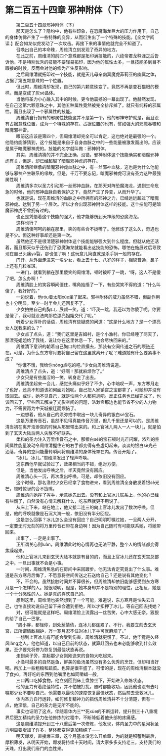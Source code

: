 <h1>第二百五十四章 邪神附体（下）</h1>
<div id="content">&nbsp&nbsp&nbsp&nbsp&nbsp&nbsp&nbsp&nbsp
 第二百五十四章邪神附体（下）
 <br/>&nbsp&nbsp&nbsp&nbsp&nbsp&nbsp&nbsp&nbsp
 那天是怎么了？隐约中，他有些印象，在恐魔海龙巨大的压力作用下，自己的身体仿佛产生了一些特殊的变异，从而衍生出了一个特殊的技能。【全文字阅读.】配合如龙似虎发动了一次攻击。再接下来的事情他就完全不知道了。
 <br/>&nbsp&nbsp&nbsp&nbsp&nbsp&nbsp&nbsp&nbsp
 召唤出自己的本命珠，周维清立刻发现了奇异的地方。
 <br/>&nbsp&nbsp&nbsp&nbsp&nbsp&nbsp&nbsp&nbsp
 在此之前，周维清的前四个意珠都是拓印满技能的，六绝帝君龙释涯之后告诉他，不是特别优秀的技能不要轻易拓印，因为他的属性太多，一旦技能多到目不暇接的时候，反而会对他的修为产生反影响。
 <br/>&nbsp&nbsp&nbsp&nbsp&nbsp&nbsp&nbsp&nbsp
 之后周维清就拓印过一个技能，就是天儿母亲幽冥魔虎菲莉亚的幽冥之体，占据了第五颗意珠的一个位置。
 <br/>&nbsp&nbsp&nbsp&nbsp&nbsp&nbsp&nbsp&nbsp
 但此时，周维清却发现，自己的第六颗意珠变了。竟然不再是变石猫眼的模样。而是变成了灰sè晶体。
 <br/>&nbsp&nbsp&nbsp&nbsp&nbsp&nbsp&nbsp&nbsp
 当他将圣力小心融入其中的时候，更令他震撼的一幕出现了。他赫然发现，在自己这第六颗意珠之中，其他五种属性竟然被完全排斥掉了。就只有纯粹的邪属性。而且出现了一个邪属性的技能。
 <br/>&nbsp&nbsp&nbsp&nbsp&nbsp&nbsp&nbsp&nbsp
 周维清自行拥有的邪属性技能这并不是第一个，他的邪神守护就是，而且没有占据意珠位置，成为一个特殊的存在。占据位置的也有，譬如强大的邪魔吞噬和暗魔邪神雷。
 <br/>&nbsp&nbsp&nbsp&nbsp&nbsp&nbsp&nbsp&nbsp
 眼前这应该是第四个，但周维清却完全可以肯定，这也绝对是最强的一个。他隐约能够猜到，这个技能是来自于自身血脉之中的一些能量被激发而出的。应该是属于暗魔邪神虎的。技能的名字就叫做：邪神附体。
 <br/>&nbsp&nbsp&nbsp&nbsp&nbsp&nbsp&nbsp&nbsp
 其实，周维清猜的并不完全正确，没错，邪神附体这个技能确实和暗魔邪神虎有关，但是，却已经超越了暗魔邪神虎的存在。
 <br/>&nbsp&nbsp&nbsp&nbsp&nbsp&nbsp&nbsp&nbsp
 周维清所继承的暗魔邪神虎血脉之中，有一丝邪神血脉，这也是为什么他能够与邪神产生联系的缘故。但是，千万不要忘记，暗魔邪神虎可没有圣力这种最强属性啊！
 <br/>&nbsp&nbsp&nbsp&nbsp&nbsp&nbsp&nbsp&nbsp
 周维清多次以圣力引动那一丝邪神血脉，在那天对阵恐魔海龙，遇到生命危急的时候，他的邪神血脉自我保护之下，竟然产生了异变，从而升华了。
 <br/>&nbsp&nbsp&nbsp&nbsp&nbsp&nbsp&nbsp&nbsp
 也就是说，现在周维清的血脉之中所拥有的邪神之力，已经远远超过了暗魔邪神虎。达到了另一个层次。所以才会出现邪神附体这样的技能。这个技能可是暗魔邪神虎不曾拥有过的。
 <br/>&nbsp&nbsp&nbsp&nbsp&nbsp&nbsp&nbsp&nbsp
 也正是凭借着这个技能的强大，他才能够伤到天神级的恐魔海龙。
 <br/>&nbsp&nbsp&nbsp&nbsp&nbsp&nbsp&nbsp&nbsp
 这样也行？
 <br/>&nbsp&nbsp&nbsp&nbsp&nbsp&nbsp&nbsp&nbsp
 周维清傻呵呵的躺在那里，笑的有些合不拢嘴了。他修炼了这么久，奇遇也是不少。但这种好事却还是第一次。
 <br/>&nbsp&nbsp&nbsp&nbsp&nbsp&nbsp&nbsp&nbsp
 虽然他还不是很清楚邪神附体这个技能能够强大到什么程度。但就从他还活着，而且那天似乎还伤到了恐魔海龙就能看出这技能的恐怖。哪怕在施展过后导致现在自己头痛yù裂，那也值了啊！这玩意儿简直就是杀手锏一般的存在。
 <br/>&nbsp&nbsp&nbsp&nbsp&nbsp&nbsp&nbsp&nbsp
 门开，从外面走进来一名少女，看上去十七、八岁的样子，相貌普通，鼻子上还有几粒雀斑。
 <br/>&nbsp&nbsp&nbsp&nbsp&nbsp&nbsp&nbsp&nbsp
 一进门，就看到躺在那里傻笑的周维清，顿时被吓了一跳，“呀，这人不是傻了吧。怎么办啊！”
 <br/>&nbsp&nbsp&nbsp&nbsp&nbsp&nbsp&nbsp&nbsp
 周维清脸上的笑容瞬间僵住，嘴角抽搐了一下，有些哭笑不得的道：“什么叫傻了，我好好的。”
 <br/>&nbsp&nbsp&nbsp&nbsp&nbsp&nbsp&nbsp&nbsp
 一边说着，他róu着太阳xùe坐了起来。邪神附体的威力虽然不错，但副作用也十分明显，至少一时半会儿还回复不了。
 <br/>&nbsp&nbsp&nbsp&nbsp&nbsp&nbsp&nbsp&nbsp
 少女拍拍自己的胸口，展颜一笑，道：“吓我一跳，我还以为你傻了呢。你要是傻了，我可就没法向那位漂亮姐姐交代了呢。”
 <br/>&nbsp&nbsp&nbsp&nbsp&nbsp&nbsp&nbsp&nbsp
 听着少女淳朴的话语，周维清有些疑惑的问道：“这是什么地方？是一个漂亮女人送我来的么？”
 <br/>&nbsp&nbsp&nbsp&nbsp&nbsp&nbsp&nbsp&nbsp
 少女点了点头，道：“我们这里是吉姆村，是个小渔村。你已经睡了两天了，那漂亮姐姐给了我钱，说让你在这里休息一下，她会尽快回来的。”
 <br/>&nbsp&nbsp&nbsp&nbsp&nbsp&nbsp&nbsp&nbsp
 周维清下意识的朝着自己胸口的位置摸去，那装有空间传送之石的项链还在。可是，为什么东方寒月要将自己留在这里就离开了呢？难道她有什么要紧事不成？
 <br/>&nbsp&nbsp&nbsp&nbsp&nbsp&nbsp&nbsp&nbsp
 “你饿不饿，我给你nòng点吃的吧。”少女向周维清说道。
 <br/>&nbsp&nbsp&nbsp&nbsp&nbsp&nbsp&nbsp&nbsp
 周维清点了点头，道：“好啊！那就麻烦你了。”
 <br/>&nbsp&nbsp&nbsp&nbsp&nbsp&nbsp&nbsp&nbsp
 少女只是有些羞涩的一笑，转身走了出去。
 <br/>&nbsp&nbsp&nbsp&nbsp&nbsp&nbsp&nbsp&nbsp
 周维清坐起来一会儿，感觉头痛似乎好了不少，心中暗叹一声，东方寒月走了也好，还真不知道该如何面对她呢。自己把人家镇宫之宝都拿了，可她却并没有取回去。或许，她不见自己，就是怕两个人都尴尬吧。反正任务也已经完成了，也该回去了，早些回去解决了光影空间的问题，浩渺宫那边也能节省不少的人力物力，不需要再为中天城搬迁而烦恼了。
 <br/>&nbsp&nbsp&nbsp&nbsp&nbsp&nbsp&nbsp&nbsp
 一边想着，他从自己的须弥戒中取出一块儿奇异的银白sè宝石。
 <br/>&nbsp&nbsp&nbsp&nbsp&nbsp&nbsp&nbsp&nbsp
 这是万里传音石，虽然不见得真能传音万里，但几千里还是可以的。是周维清当初在离开浩渺宫的时候从那里带出来的。和上官冰儿两人一人一块儿，就是怕到了玄天大陆后两人失散不好联系。
 <br/>&nbsp&nbsp&nbsp&nbsp&nbsp&nbsp&nbsp&nbsp
 柔和的圣力注入万里传音石之中，那银白sè的宝石顿时光芒闪耀，浓烈的空间属性能量波动令周维清握住它的右手都变得有些虚幻起来。淡淡的银白sè光芒洒落，奇异的空间能量转瞬间将周维清的身体笼罩在内。传音开始了。
 <br/>&nbsp&nbsp&nbsp&nbsp&nbsp&nbsp&nbsp&nbsp
 “冰儿、冰儿。”周维清发出了轻声呼唤。
 <br/>&nbsp&nbsp&nbsp&nbsp&nbsp&nbsp&nbsp&nbsp
 这东西他早就试验过了，效果相当的不错，绝对方便。
 <br/>&nbsp&nbsp&nbsp&nbsp&nbsp&nbsp&nbsp&nbsp
 但是，当他发出呼唤之后，半天竟然没有回应。
 <br/>&nbsp&nbsp&nbsp&nbsp&nbsp&nbsp&nbsp&nbsp
 周维清心头一沉，再次发出呼唤。可是，却依旧没有回应。
 <br/>&nbsp&nbsp&nbsp&nbsp&nbsp&nbsp&nbsp&nbsp
 这个时候，那名渔村少女已经拿了食物进来，看到周维清全身散发着银sè光芒，顿时惊讶的合不拢嘴。
 <br/>&nbsp&nbsp&nbsp&nbsp&nbsp&nbsp&nbsp&nbsp
 周维清向她挥了挥手，示意她先出去。没有和上官冰儿联系上，他的心已经有些慌了，自然没有心情去解释什么，吃东西就更不用说了。
 <br/>&nbsp&nbsp&nbsp&nbsp&nbsp&nbsp&nbsp&nbsp
 从床上下来，站在地上，他又接二连三的向上官冰儿发出了数次呼唤。但是，他的呼唤就像是石沉大海一般，依旧没有半分回应。
 <br/>&nbsp&nbsp&nbsp&nbsp&nbsp&nbsp&nbsp&nbsp
 这是怎么回事？冰儿怎么会没有回应？自己明明叮嘱过她，一旦两人分开，一定要无时无刻的将万里传音石带在身边啊！因为自己随时有可能联系她，将她带回来。
 <br/>&nbsp&nbsp&nbsp&nbsp&nbsp&nbsp&nbsp&nbsp
 出事了，一定是出事了。
 <br/>&nbsp&nbsp&nbsp&nbsp&nbsp&nbsp&nbsp&nbsp
 正所谓关心则luàn，周维清此时的心情再也无法平静，整个人的情绪都变得焦躁起来。
 <br/>&nbsp&nbsp&nbsp&nbsp&nbsp&nbsp&nbsp&nbsp
 他和上官冰儿来到玄天大陆本就是有目的的，而且上官冰儿还在玄天宫总部之中。一旦出事就不会是小事。
 <br/>&nbsp&nbsp&nbsp&nbsp&nbsp&nbsp&nbsp&nbsp
 一时间，周维清焦急的在房间中来回踱步。他无法肯定究竟出了什么事。难道是东方寒月后悔了，不愿意将空间传送之石送给自己？还是说有其他变化？
 <br/>&nbsp&nbsp&nbsp&nbsp&nbsp&nbsp&nbsp&nbsp
 不，不会的。虽然接触时间并不算很长，但周维清却依旧能够感受到东方寒月是一个怎样的人。她很聪明，但是，她本身却并不是特别的理性，正相反，她是一个十分感性的人。她是真的喜欢自己的。
 <br/>&nbsp&nbsp&nbsp&nbsp&nbsp&nbsp&nbsp&nbsp
 想到这里，周维清也突然想到了一个可能，难道说，东方寒月是怕失去自己，也怕直接劝说自己留下来会遭到拒绝，所以才扣押了冰儿，等自己回去找她？
 <br/>&nbsp&nbsp&nbsp&nbsp&nbsp&nbsp&nbsp&nbsp
 对，很可能就是这样吧。周维清脸上流露出一丝苦笑，心中大感无奈。狠狠的给了自己一巴掌。
 <br/>&nbsp&nbsp&nbsp&nbsp&nbsp&nbsp&nbsp&nbsp
 “周小胖，都怪你，到处惹情债，连冰儿都连累了。不行，我要立刻去玄天宫，正所谓情敌相妒，万一寒月忍不住对冰儿下手可就麻烦了。”
 <br/>&nbsp&nbsp&nbsp&nbsp&nbsp&nbsp&nbsp&nbsp
 一想到上官冰儿有可能会受到伤害，周维清就更慌了。不过，他毕竟是久经风làng之人。他也知道，以自己目前的状态，就算赶回去也未必能够收到什么效果。至少要先将修为恢复到最佳状态再说。
 <br/>&nbsp&nbsp&nbsp&nbsp&nbsp&nbsp&nbsp&nbsp
 走到桌子旁，拿起那少女刚刚送来的食物大吃起来。
 <br/>&nbsp&nbsp&nbsp&nbsp&nbsp&nbsp&nbsp&nbsp
 小渔村最多的自然是鱼，鲜美的鱼汤虽然没有多么优秀的烹饪，但却相当好喝。再加上一些粗粮和蔬菜。也算是很丰盛了。可惜的是，现在的周维清根本就没了食yù，再好吃的东西到他嘴里也如同嚼蜡一般。
 <br/>&nbsp&nbsp&nbsp&nbsp&nbsp&nbsp&nbsp&nbsp
 三口两口吃掉食物，他立刻回到床上盘膝坐下，开始进入修炼状态。
 <br/>&nbsp&nbsp&nbsp&nbsp&nbsp&nbsp&nbsp&nbsp
 他的圣力有着绝佳特性，并不怕被打扰，随时都能收功，因此他也没有去叮嘱那少女不要吵自己。他需要以最快的速度恢复最佳状态，然后前去营救冰儿。
 <br/>&nbsp&nbsp&nbsp&nbsp&nbsp&nbsp&nbsp&nbsp
 体内圣力自行运转，如何修复精神力的损伤周维清并不十分清楚，但有一点，他深信，自己的圣力是无所不能的。
 <br/>&nbsp&nbsp&nbsp&nbsp&nbsp&nbsp&nbsp&nbsp
 事实也证明了这点，伴随着体内三**死xùe的不断运转，提升到三十八重境界后更加精纯的圣力在他修炼的过程中，不断降低着他头部的疼痛感。
 <br/>&nbsp&nbsp&nbsp&nbsp&nbsp&nbsp&nbsp&nbsp
 这是周维清提升到三十八重后第一次修炼，他发现，体内圣力中的星河状圣力明显要增加了许多，整体都变得更加精纯了——
 <br/>&nbsp&nbsp&nbsp&nbsp&nbsp&nbsp&nbsp&nbsp
 明天爆发，直接爆三章，这个月基本没怎么开单章，为的就是积蓄到最后，厚积薄发，从明天开始，爆发将持续十天时间，请大家多多支持老三，支持我们的天珠，打出我们唐门的血性来。
 <br/>&nbsp&nbsp&nbsp&nbsp&nbsp&nbsp&nbsp&nbsp
 <br/>&nbsp&nbsp&nbsp&nbsp&nbsp&nbsp&nbsp&nbsp
</div>

